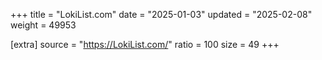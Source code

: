 +++
title = "LokiList.com"
date = "2025-01-03"
updated = "2025-02-08"
weight = 49953

[extra]
source = "https://LokiList.com/"
ratio = 100
size = 49
+++
